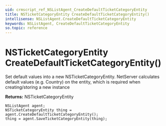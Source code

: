 ```yaml
---
uid: crmscript_ref_NSListAgent_CreateDefaultTicketCategoryEntity
title: NSTicketCategoryEntity CreateDefaultTicketCategoryEntity()
intellisense: NSListAgent.CreateDefaultTicketCategoryEntity
keywords: NSListAgent, CreateDefaultTicketCategoryEntity
so.topic: reference
---
```


# NSTicketCategoryEntity CreateDefaultTicketCategoryEntity()

Set default values into a new NSTicketCategoryEntity.
NetServer calculates default values (e.g. Country) on the entity, which is required when creating/storing a new instance

**Returns:** NSTicketCategoryEntity

```crmscript
NSListAgent agent;
NSTicketCategoryEntity thing = agent.CreateDefaultTicketCategoryEntity();
thing = agent.SaveTicketCategoryEntity(thing);
```

